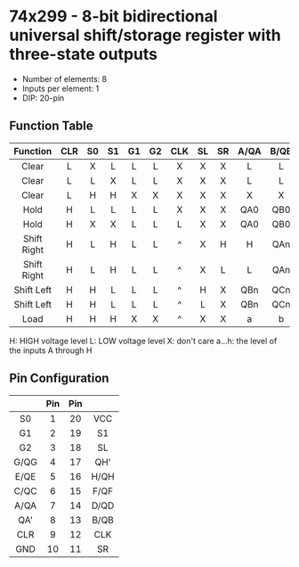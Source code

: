 # 74x299 - 8-bit bidirectional universal shift/storage register with three-state outputs

* Number of elements: 8
* Inputs per element: 1
* DIP: 20-pin

## Function Table


| Function    | CLR | S0  | S1  | G1  | G2  | CLK | SL  | SR  | A/QA | B/QB | C/QC | D/QD | E/QE | F/QF | G/QG | H/GH | QA' | QH' |
|:-----------:|:---:|:---:|:---:|:---:|:---:|:---:|:----:|:----:|:----:|:----:|:----:|:----:|:----:|:----:|:---:|:---:|:---:|:---:|
| Clear       | L   | X   | L   | L   | L   | X   | X   | X   | L    | L    | L    | L    | L    | L    | L    | L    | L   | L   |
| Clear       | L   | L   | X   | L   | L   | X   | X   | X   | L    | L    | L    | L    | L    | L    | L    | L    | L   | L   |
| Clear       | L   | H   | H   | X   | X   | X   | X   | X   | X    | X    | X    | X    | X    | X    | X    | X    | L   | L   |
| Hold        | H   | L   | L   | L   | L   | X   | X   | X   | QA0  | QB0  | QC0  | QD0  | QE0  | QF0  | QG0  | QH0  | QA0 | QH0 |
| Hold        | H   | X   | X   | L   | L   | L   | X   | X   | QA0  | QB0  | QC0  | QD0  | QE0  | QF0  | QG0  | QH0  | QA0 | QH0 |
| Shift Right | H   | L   | H   | L   | L   | ^   | X   | H   | H    | QAn  | QBn  | QCn  | QDn  | QEn  | QFn  | QGn  | H   | QGn |
| Shift Right | H   | L   | H   | L   | L   | ^   | X   | L   | L    | QAn  | QBn  | QCn  | QDn  | QEn  | QFn  | QGn  | L   | QGn |
| Shift Left  | H   | H   | L   | L   | L   | ^   | H   | X   | QBn  | QCn  | QDn  | QEn  | QFn  | QGn  | QHn  | H    | QBn | H   |
| Shift Left  | H   | H   | L   | L   | L   | ^   | L   | X   | QBn  | QCn  | QDn  | QEn  | QFn  | QGn  | QHn  | L    | QBn | L   |
| Load        | H   | H   | H   | X   | X   | ^   | X   | X   | a    | b    | c    | d    | e    | f    | g    | h    | a   | h   |

H: HIGH voltage level
L: LOW voltage level
X: don't care
a...h: the level of the inputs A through H

## Pin Configuration

|      | Pin | Pin |      |
|:----:|:---:|:---:|:----:|
| S0   |   1 |  20 | VCC  |
| G1   |   2 |  19 | S1   |
| G2   |   3 |  18 | SL   |
| G/QG |   4 |  17 | QH'  |
| E/QE |   5 |  16 | H/QH |
| C/QC |   6 |  15 | F/QF |
| A/QA |   7 |  14 | D/QD |
| QA'  |   8 |  13 | B/QB |
| CLR  |   9 |  12 | CLK  |
| GND  |  10 |  11 | SR   |
